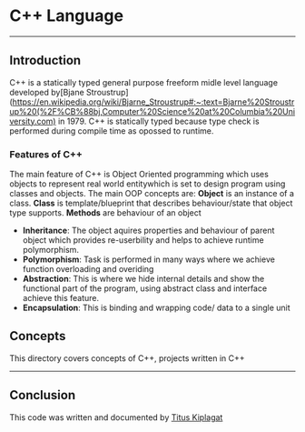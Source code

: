 # 			C++ Language
***
##	 	Introduction
C++ is a statically typed general purpose freeform midle level language developed by[Bjane Stroustrup](https://en.wikipedia.org/wiki/Bjarne_Stroustrup#:~:text=Bjarne%20Stroustrup%20(%2F%CB%88bj,Computer%20Science%20at%20Columbia%20University.com) in 1979.
C++ is statically typed because type check is performed during compile time as opossed to runtime.
### 	Features of C++
The main feature of C++ is Object Oriented programming which uses objects to represent real world entitywhich is set to design program using classes and objects.
The main OOP concepts are:
**Object** is an instance of a class.
**Class** is template/blueprint that describes behaviour/state that object type supports.
**Methods** are behaviour of an object 
-	**Inheritance**: The object aquires properties and behaviour of parent object which provides re-userbility and helps to achieve runtime polymorphism.
-	**Polymorphism**: Task is performed in many ways where we achieve function overloading and overiding
-	**Abstraction**: This is where we hide internal details and show the functional part of the program, using abstract class and interface achieve this feature.
-	**Encapsulation**: This is binding and wrapping code/ data to a single unit
##		Concepts
This directory covers concepts of C++, projects written in C++ 
***
## Conclusion
This code was written and documented by [Titus Kiplagat](https://ke.linkedin.com/in/titus-kiplagat-5146ba210)
